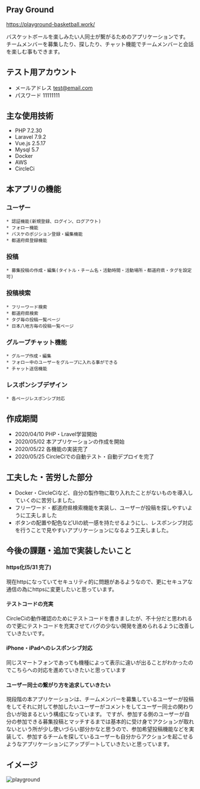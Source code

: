 ## Pray Ground
https://playground-basketball.work/

バスケットボールを楽しみたい人同士が繋がるためのアプリケーションです。
チームメンバーを募集したり、探したり、チャット機能でチームメンバーと会話を楽しむ事もできます。

## テスト用アカウント
* メールアドレス
  test@email.com
* パスワード
  11111111

## 主な使用技術
* PHP 7.2.30
* Laravel 7.9.2
* Vue.js 2.5.17
* Mysql 5.7
* Docker
* AWS
* CircleCi

## 本アプリの機能
  ### ユーザー
    * 認証機能(新規登録、ログイン、ログアウト)
    * フォロー機能
    * バスケのポジション登録・編集機能  
    * 都道府県登録機能
  ### 投稿
    * 募集投稿の作成・編集(タイトル・チーム名・活動時間・活動場所・都道府県・タグを設定可)
  ### 投稿検索
    * フリーワード検索
    * 都道府県検索
    * タグ毎の投稿一覧ページ
    * 日本八地方毎の投稿一覧ページ
  ### グループチャット機能
    * グループ作成・編集
    * フォロー中のユーザーをグループに入れる事ができる
    * チャット送信機能
  ### レスポンシブデザイン
    * 各ページレスポンシブ対応


## 作成期間
* 2020/04/10 PHP・Lravel学習開始
* 2020/05/02 本アプリケーションの作成を開始
* 2020/05/22 各機能の実装完了
* 2020/05/25 CircleCiでの自動テスト・自動デプロイを完了

## 工夫した・苦労した部分
* Docker・CircleCiなど、自分の製作物に取り入れたことがないものを導入していくのに苦労しました。
* フリーワード・都道府県検索機能を実装し、ユーザーが投稿を探しやすいように工夫しました
* ボタンの配置や配色などUIの統一感を持たせるようにし、レスポンシブ対応を行うことで見やすいアプリケーションになるよう工夫しました。

## 今後の課題・追加で実装したいこと
#### https化(5/31 完了)
現在httpになっていてセキュリティ的に問題があるようなので、更にセキュアな通信の為にhttpsに変更したいと思っています。
#### テストコードの充実
CircleCiの動作確認のためにテストコードを書きましたが、不十分だと思われるので更にテストコードを充実させてバグの少ない開発を進められるように改善していきたいです。
#### iPhone・iPadへのレスポンシブ対応
同じスマートフォンであっても機種によって表示に違いが出ることがわかったのでこちらへの対応を進めていきたいと思っています
#### ユーザー同士の繋がり方を追求していきたい
現段階の本アプリケーションは、チームメンバーを募集しているユーザーが投稿をしてそれに対して参加したいユーザーがコメントをしてユーザー同士の関わり合いが始まるという構成になっています。
ですが、参加する側のユーザーが自分の参加できる募集投稿とマッチするまでは基本的に受け身でアクションが取れないという所が少し使いづらい部分かなと思うので、参加希望投稿機能などを実装して、参加するチームを探しているユーザーも自分からアクションを起こせるようなアプリケーションにアップデートしていきたいと思っています。

## イメージ
![playground](https://user-images.githubusercontent.com/59789801/82852177-21f8db00-9f3d-11ea-8248-a911d6c91a46.jpg)